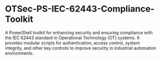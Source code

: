 # OTSec-PS-IEC-62443-Compliance-Toolkit
A PowerShell toolkit for enhancing security and ensuring compliance with the IEC 62443 standard in Operational Technology (OT) systems. It provides modular scripts for authentication, access control, system integrity, and other key controls to improve security in industrial automation environments.
